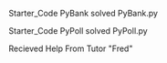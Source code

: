 Starter_Code
  PyBank
    solved PyBank.py

Starter_Code
  PyPoll
    solved PyPoll.py

Recieved Help From Tutor "Fred"

